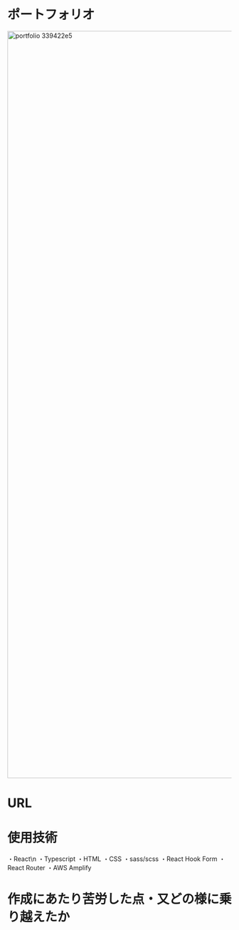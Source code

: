 <h1>ポートフォリオ</h1>

<img width="1680" alt="portfolio 339422e5" src="https://user-images.githubusercontent.com/64819709/145509592-99758ae3-798c-42ec-8dab-de32a3310469.png">

<h1>URL</h1>

<h1>使用技術</h1>
・React\n
・Typescript
・HTML
・CSS
・sass/scss
・React Hook Form
・React Router
・AWS Amplify

<h1>作成にあたり苦労した点・又どの様に乗り越えたか</h1>

